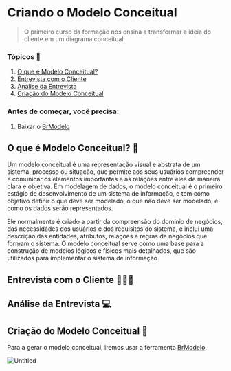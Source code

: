 # Criando o Modelo Conceitual

> O primeiro curso da formação nos ensina a transformar a ideia do cliente em um diagrama conceitual. 

### Tópicos 📝

1. [O que é Modelo Conceitual?](https://github.com/beatrizbarbedo/data-modeling-alura/blob/main/modelo-conceitual/README.md#o-que-%C3%A9-modelo-conceitual-)
2. [Entrevista com o Cliente](https://github.com/beatrizbarbedo/data-modeling-alura/tree/main/modelo-conceitual#entrevista-com-o-cliente-)
3. [Análise da Entrevista](https://github.com/beatrizbarbedo/data-modeling-alura/tree/main/modelo-conceitual#an%C3%A1lise-da-entrevista-)
4. [Criação do Modelo Conceitual](https://github.com/beatrizbarbedo/data-modeling-alura/tree/main/modelo-conceitual#cria%C3%A7%C3%A3o-do-modelo-conceitual-)

### Antes de começar, você precisa:

1. Baixar o [BrModelo](https://sourceforge.net/projects/brmodelo/)

## O que é Modelo Conceitual? 🎲
Um modelo conceitual é uma representação visual e abstrata de um sistema, processo ou situação, que permite aos seus usuários compreender e comunicar os elementos importantes e as relações entre eles de maneira clara e objetiva. Em modelagem de dados, o modelo conceitual é o primeiro estágio de desenvolvimento de um sistema de informação, e tem como objetivo definir o que deve ser modelado, o que não deve ser modelado, e como os dados serão representados.

Ele normalmente é criado a partir da compreensão do domínio de negócios, das necessidades dos usuários e dos requisitos do sistema, e inclui uma descrição das entidades, atributos, relações e regras de negócios que formam o sistema. O modelo conceitual serve como uma base para a construção de modelos lógicos e físicos mais detalhados, que são utilizados para implementar o sistema de informação.

## Entrevista com o Cliente 👩🏻‍💼



## Análise da Entrevista 💻



## Criação do Modelo Conceitual 🔨

Para a gerar o modelo conceitual, iremos usar a ferramenta [BrModelo](https://sourceforge.net/projects/brmodelo/).  

![Untitled](https://user-images.githubusercontent.com/83524503/219479638-8931958a-ccb3-488f-b7eb-01a8b9cedaf1.png)
